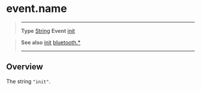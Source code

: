 # event.name

> --------------------- ------------------------------------------------------------------------------------------
> __Type__              [String](https://docs.coronalabs.com/api/type/String.html)
> __Event__             [init](/plugin/bluetooth/event/init/index.md)


> __See also__          [init](/plugin/bluetooth/event/init/index.md)
>						[bluetooth.*](/plugin/bluetooth.md)
> --------------------- ------------------------------------------------------------------------------------------

## Overview

The string `"init"`.